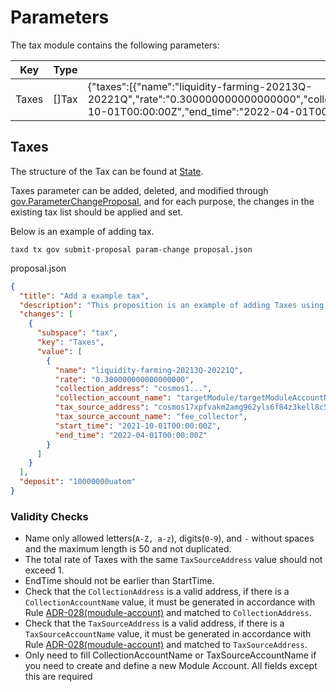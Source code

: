 <!-- order: 6 -->

# Parameters

The tax module contains the following parameters:

| Key   | Type  | Example                                                                                                                                                                                                                                                                                                                                                                      |
| ----- | ----- | ---------------------------------------------------------------------------------------------------------------------------------------------------------------------------------------------------------------------------------------------------------------------------------------------------------------------------------------------------------------------------- |
| Taxes | []Tax | {"taxes":[{"name":"liquidity-farming-20213Q-20221Q","rate":"0.300000000000000000","collection_address":"cosmos1...","collection_account_name":"targetModule/targetModuleAccountName","tax_source_address":"cosmos17xpfvakm2amg962yls6f84z3kell8c5lserqta","tax_source_account_name":"fee_collector","start_time":"2021-10-01T00:00:00Z","end_time":"2022-04-01T00:00:00Z"}]} |

## Taxes

The structure of the Tax can be found at [State](02_state.md).

Taxes parameter can be added, deleted, and modified through [gov.ParameterChangeProposal](https://docs.cosmos.network/master/modules/gov/01_concepts.html#proposal-submission), and for each purpose, the changes in the existing tax list should be applied and set.

Below is an example of adding tax.

`taxd tx gov submit-proposal param-change proposal.json`

proposal.json
```json
{
  "title": "Add a example tax",
  "description": "This proposition is an example of adding Taxes using ParameterChangeProposal.",
  "changes": [
    {
      "subspace": "tax",
      "key": "Taxes",
      "value": [
        {
          "name": "liquidity-farming-20213Q-20221Q",
          "rate": "0.300000000000000000",
          "collection_address": "cosmos1...",
          "collection_account_name": "targetModule/targetModuleAccountName",
          "tax_source_address": "cosmos17xpfvakm2amg962yls6f84z3kell8c5lserqta",
          "tax_source_account_name": "fee_collector",
          "start_time": "2021-10-01T00:00:00Z",
          "end_time": "2022-04-01T00:00:00Z"
        }
      ]
    }
  ],
  "deposit": "10000000uatom"
}
```


### Validity Checks

- Name only allowed letters(`A-Z, a-z`), digits(`0-9`), and `-` without spaces and the maximum length is 50 and not duplicated.
- The total rate of Taxes with the same `TaxSourceAddress` value should not exceed 1.
- EndTime should not be earlier than StartTime.
- Check that the `CollectionAddress` is a valid address, if there is a `CollectionAccountName` value, it must be generated in accordance with Rule [ADR-028(moudule-account)](https://github.com/cosmos/cosmos-sdk/blob/master/docs/architecture/adr-028-public-key-addresses.md#module-account-addresses) and matched to `CollectionAddress`. 
- Check that the `TaxSourceAddress` is a valid address, if there is a `TaxSourceAccountName` value, it must be generated in accordance with Rule [ADR-028(moudule-account)](https://github.com/cosmos/cosmos-sdk/blob/master/docs/architecture/adr-028-public-key-addresses.md#module-account-addresses) and matched to `TaxSourceAddress`.
- Only need to fill CollectionAccountName or TaxSourceAccountName if you need to create and define a new Module Account. All fields except this are required